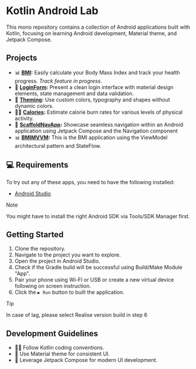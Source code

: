 # Kotlin Android Lab
This mono repository contains a collection of Android applications built with Kotlin, focusing on learning Android development, Material theme, and Jetpack Compose.

## Projects
- 📊 **[BMI](BMI):** Easily calculate your Body Mass Index and track your health progress. _Track feature in progress_.
- 🪪 **[LoginForm](LoginForm):** Present a clean login interface with material design elements, state management and data validation.
- 🎨 **[Theming](Theming):** Use custom colors, typography and shapes without dynamic colors.
- 🚴‍♀️ **[Calories](Calories):** Estimate calorie burn rates for various levels of physical activity.
- 🧭 **[ScaffoldNavApp](ScaffoldNavApp):** Showcase seamless navigation within an Android application using Jetpack Compose and the Navigation component
- 📊 **[BMIMVVM](BMIMVVM):** This is the BMI application using the ViewModel architectural pattern and StateFlow.

## 💻 Requirements
To try out any of these apps, you need to have the following installed:
- [Android Studio](https://developer.android.com/studio)

> [!NOTE]
> You might have to install the right Android SDK via Tools/SDK Manager first.

## Getting Started
1. Clone the repository.
2. Navigate to the project you want to explore.
3. Open the project in Android Studio.
4. Check if the Gradle build will be successful using Build/Make Module "App".
5. Pair your phone using Wi-FI or USB or create a new virtual device following on screen instruction.
6. Click the ```▶ Run``` button to built the application.

> [!TIP]
> In case of lag, please select Realise version build in step 6

## Development Guidelines
- 🧑‍💻 Follow Kotlin coding conventions.
- 🎨 Use Material theme for consistent UI.
- 🚀 Leverage Jetpack Compose for modern UI development.
